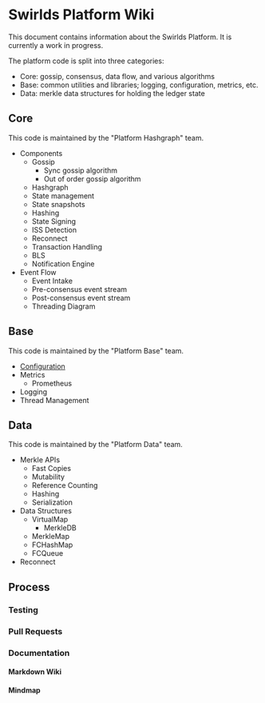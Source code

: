 # Swirlds Platform Wiki

This document contains information about the Swirlds Platform. It is currently a work in progress.

The platform code is split into three categories:

- Core: gossip, consensus, data flow, and various algorithms
- Base: common utilities and libraries; logging, configuration, metrics, etc.
- Data: merkle data structures for holding the ledger state

## Core

This code is maintained by the "Platform Hashgraph" team.

- Components
    - Gossip
        - Sync gossip algorithm
        - Out of order gossip algorithm
    - Hashgraph
    - State management
    - State snapshots
    - Hashing
    - State Signing
    - ISS Detection
    - Reconnect
    - Transaction Handling
    - BLS
    - Notification Engine
- Event Flow
    - Event Intake
    - Pre-consensus event stream
    - Post-consensus event stream
    - Threading Diagram

## Base

This code is maintained by the "Platform Base" team.

- [Configuration](./base/configuration/configuration.md)
- Metrics
    - Prometheus
- Logging
- Thread Management

## Data

This code is maintained by the "Platform Data" team.

- Merkle APIs
    - Fast Copies
    - Mutability
    - Reference Counting
    - Hashing
    - Serialization
- Data Structures
    - VirtualMap
        - MerkleDB
    - MerkleMap
    - FCHashMap
    - FCQueue
- Reconnect

## Process

### Testing
### Pull Requests
### Documentation
#### Markdown Wiki
#### Mindmap